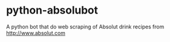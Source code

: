 # python-absolubot
A python bot that do web scraping of Absolut drink recipes from http://www.absolut.com
